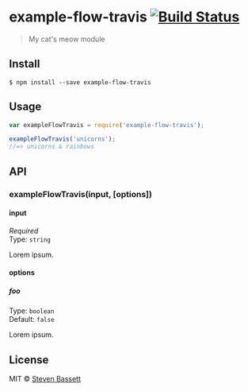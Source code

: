 # example-flow-travis [![Build Status](https://travis-ci.org/bassettsj/example-flow-travis.svg?branch=master)](https://travis-ci.org/bassettsj/example-flow-travis)

> My cat's meow module


## Install

```
$ npm install --save example-flow-travis
```


## Usage

```js
var exampleFlowTravis = require('example-flow-travis');

exampleFlowTravis('unicorns');
//=> unicorns & rainbows
```


## API

### exampleFlowTravis(input, [options])

#### input

*Required*  
Type: `string`

Lorem ipsum.

#### options

##### foo

Type: `boolean`  
Default: `false`

Lorem ipsum.


## License

MIT © [Steven Bassett](http://bassettsj.me)
